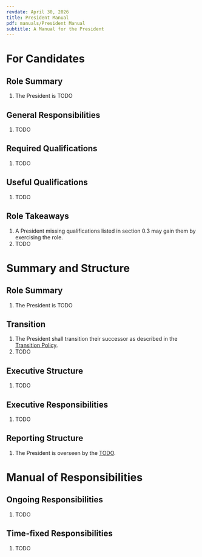 ```yaml
---
revdate: April 30, 2026
title: President Manual
pdf: manuals/President Manual
subtitle: A Manual for the President
---
```


# For Candidates

## Role Summary
1. The President is TODO

## General Responsibilities
1. TODO

## Required Qualifications
1. TODO

## Useful Qualifications
1. TODO

## Role Takeaways
1. A President missing qualifications listed in section 0.3 may gain them by exercising the role.
1. TODO

# Summary and Structure

## Role Summary
1. The President is TODO

## Transition
1. The President shall transition their successor as described in the [Transition Policy](../policies/transition-policy.md).
1. TODO

## Executive Structure
1. TODO

## Executive Responsibilities
1. TODO

## Reporting Structure
1. The President is overseen by the [TODO](TODO-manual.md).

# Manual of Responsibilities

## Ongoing Responsibilities
1. TODO

## Time-fixed Responsibilities
1. TODO
